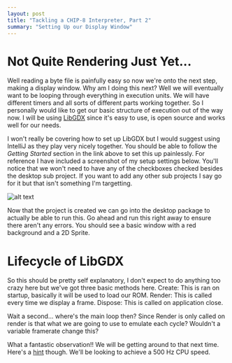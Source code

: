```yaml
---
layout: post
title: "Tackling a CHIP-8 Interpreter, Part 2"
summary: "Setting Up our Display Window"
---
```


# Not Quite Rendering Just Yet...

Well reading a byte file is painfully easy so now we're onto the next step, making a display window. Why am I doing this next? Well we will eventually want to be looping through everything in execution units. We will have different timers and all sorts of different parts working together. So I personally would like to get our basic structure of execution out of the way now. I will be using [LibGDX](https://github.com/libgdx/libgdx) since it's easy to use, is open source and works well for our needs. 

I won't really be covering how to set up LibGDX but I would suggest using IntelliJ as they play very nicely together. You should be able to follow the *Getting Started* section in the link above to set this up painlessly. For reference I have included a screenshot of my setup settings below. You'll notice that we won't need to have any of the checkboxes checked besides the desktop sub project. If you want to add any other sub projects I say go for it but that isn't something I'm targetting. 

![alt text](https://i.imgur.com/9SIgDnQ.jpg "LibGDX Settings")

Now that the project is created we can go into the desktop package to actually be able to run this. Go ahead and run this right away to ensure there aren't any errors. You should see a basic window with a red background and a 2D Sprite.

# Lifecycle of LibGDX

So this should be pretty self explanatory, I don't expect to do anything too crazy here but we've got three basic methods here. Create: This is ran on startup, basically it will be used to load our ROM. Render: This is called every time we display a frame. Dispose: This is called on application close. 

Wait a second... where's the main loop then? Since Render is only called on render is that what we are going to use to emulate each cycle? Wouldn't a variable framerate change this?

What a fantastic observation!! We will be getting around to that next time. Here's a [hint](https://github.com/AfBu/haxe-CHIP-8-emulator/wiki) though. We'll be looking to achieve a 500 Hz CPU speed.